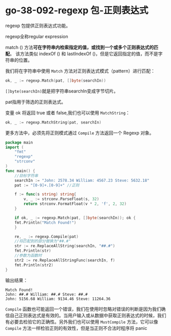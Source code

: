 # go-38-092-regexp 包-正则表达式

regexp 包提供正则表达式功能。

regexp全称regular expression

match () 方法**可在字符串内检索指定的值，或找到一个或多个正则表达式的匹配**。 该方法类似 indexOf () 和 lastIndexOf ()，但是它返回指定的值，而不是字符串的位置。

我们将在字符串中使用 `Match` 方法对正则表达式模式（pattern）进行匹配：

```go
ok, _ := regexp.Match(pat, []byte(searchIn))
```

`[]byte(searchIn)`就是把字符串searchIn变成字节切片。

pat指用于筛选的正则表达式。

变量 ok 将返回 true 或者 false,我们也可以使用 `MatchString`：

```go
ok, _ := regexp.MatchString(pat, searchIn)
```



更多方法中，必须先将正则模式通过 `Compile` 方法返回一个 Regexp 对象。

```go
package main
import (
	"fmt"
	"regexp"
	"strconv"
)
func main() {
	//目标字符串
	searchIn := "John: 2578.34 William: 4567.23 Steve: 5632.18"
	pat := "[0-9]+.[0-9]+" //正则

	f := func(s string) string{
    	v, _ := strconv.ParseFloat(s, 32)
    	return strconv.FormatFloat(v * 2, 'f', 2, 32)
	}

	if ok, _ := regexp.Match(pat, []byte(searchIn)); ok {
    fmt.Println("Match Found!")
	}

	re, _ := regexp.Compile(pat)
	//将匹配到的部分替换为"##.#"
	str := re.ReplaceAllString(searchIn, "##.#")
	fmt.Println(str)
	//参数为函数时
	str2 := re.ReplaceAllStringFunc(searchIn, f)
	fmt.Println(str2)
}
```

输出结果：

	Match Found!
	John: ##.# William: ##.# Steve: ##.#
	John: 5156.68 William: 9134.46 Steve: 11264.36

`Compile` 函数也可能返回一个错误，我们在使用时忽略对错误的判断是因为我们确信自己正则表达式是有效的。当用户输入或从数据中获取正则表达式的时候，我们有必要去检验它的正确性。另外我们也可以使用 `MustCompile` 方法，它可以像 `Compile` 方法一样检验正则的有效性，但是当正则不合法时程序将 panic

